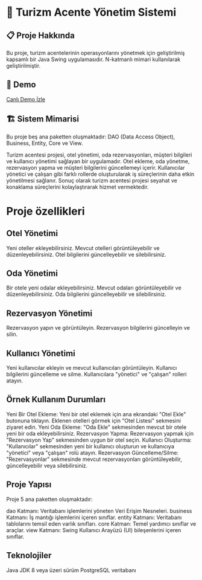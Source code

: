 # 🏨 Turizm Acente Yönetim Sistemi

## 📋 Proje Hakkında
Bu proje, turizm acentelerinin operasyonlarını yönetmek için geliştirilmiş kapsamlı bir Java Swing uygulamasıdır. N-katmanlı mimari kullanılarak geliştirilmiştir.

## 🎥 Demo
[Canlı Demo İzle](https://www.loom.com/share/8df1e47722474365b86a4a4598d7fae0?sid=6ebd0d7f-9ffd-478d-b0b0-25117a34cf04)

## 🏗️ Sistem Mimarisi
Bu proje beş ana paketten oluşmaktadır: DAO (Data Access Object), Business, Entity, Core ve View.

Turizm acentesi projesi, otel yönetimi, oda rezervasyonları, müşteri bilgileri ve kullanıcı yönetimi sağlayan bir uygulamadır. Otel ekleme, oda yönetme, rezervasyon yapma ve müşteri bilgilerini güncellemeyi içerir. Kullanıcılar yönetici ve çalışan gibi farklı rollerde oluşturularak iş süreçlerinin daha etkin yönetilmesi sağlanır. Sonuç olarak turizm acentesi projesi seyahat ve konaklama süreçlerini kolaylaştırarak hizmet vermektedir.

# Proje özellikleri
## Otel Yönetimi
Yeni oteller ekleyebilirsiniz.
Mevcut otelleri görüntüleyebilir ve düzenleyebilirsiniz.
Otel bilgilerini güncelleyebilir ve silebilirsiniz.


## Oda Yönetimi
Bir otele yeni odalar ekleyebilirsiniz.
Mevcut odaları görüntüleyebilir ve düzenleyebilirsiniz.
Oda bilgilerini güncelleyebilir ve silebilirsiniz.

## Rezervasyon Yönetimi
Rezervasyon yapın ve görüntüleyin.
Rezervasyon bilgilerini güncelleyin ve silin.

## Kullanıcı Yönetimi
Yeni kullanıcılar ekleyin ve mevcut kullanıcıları görüntüleyin.
Kullanıcı bilgilerini güncelleme ve silme.
Kullanıcılara "yönetici" ve "çalışan" rolleri atayın.

## Örnek Kullanım Durumları
Yeni Bir Otel Ekleme: Yeni bir otel eklemek için ana ekrandaki "Otel Ekle" butonuna tıklayın. Eklenen otelleri görmek için "Otel Listesi" sekmesini ziyaret edin.
Yeni Oda Ekleme: "Oda Ekle" sekmesinden mevcut bir otele yeni bir oda ekleyebilirsiniz.
Rezervasyon Yapma: Rezervasyon yapmak için "Rezervasyon Yap" sekmesinden uygun bir otel seçin.
Kullanıcı Oluşturma: "Kullanıcılar" sekmesinden yeni bir kullanıcı oluşturun ve kullanıcıya "yönetici" veya "çalışan" rolü atayın.
Rezervasyon Güncelleme/Silme: "Rezervasyonlar" sekmesinde mevcut rezervasyonları görüntüleyebilir, güncelleyebilir veya silebilirsiniz.

## Proje Yapısı
Proje 5 ana paketten oluşmaktadır:

dao Katmanı: Veritabanı işlemlerini yöneten Veri Erişim Nesneleri.
business Katmanı: İş mantığı işlemlerini içeren sınıflar.
entity Katmanı: Veritabanı tablolarını temsil eden varlık sınıfları.
core Katman: Temel yardımcı sınıflar ve araçlar.
view Katmanı: Swing Kullanıcı Arayüzü (UI) bileşenlerini içeren sınıflar.

## Teknolojiler
Java JDK 8 veya üzeri sürüm
PostgreSQL veritabanı

